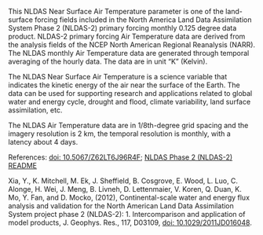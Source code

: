 This NLDAS Near Surface Air Temperature parameter is one of the land-surface forcing fields included in the North America Land Data Assimilation System Phase 2 (NLDAS-2) primary forcing monthly 0.125 degree data product.  NLDAS-2 primary forcing Air Temperature data are derived from the analysis fields of the NCEP North American Regional Reanalysis (NARR). The NLDAS monthly Air Temperature data are generated through temporal averaging of the hourly data. The data are in unit “K” (Kelvin).

The NLDAS Near Surface Air Temperature is a science variable that indicates the kinetic energy of the air near the surface of the Earth. The data can be used for supporting research and applications related to global water and energy cycle, drought and flood, climate variability, land surface assimilation, etc.

The NLDAS Air Temperature data are in 1/8th-degree grid spacing and the imagery resolution is 2 km, the temporal resolution is monthly, with a latency about 4 days.

References: [doi: 10.5067/Z62LT6J96R4F](https://disc.gsfc.nasa.gov/datacollection/NLDAS_FORA0125_M_002.html);
[NLDAS Phase 2 (NLDAS-2) README](https://hydro1.gesdisc.eosdis.nasa.gov/data/NLDAS/README.NLDAS2.pdf)

Xia, Y., K. Mitchell, M. Ek, J. Sheffield, B. Cosgrove, E. Wood, L. Luo, C. Alonge, H. Wei, J. Meng, B. Livneh, D. Lettenmaier, V. Koren, Q. Duan, K. Mo, Y. Fan, and D. Mocko, (2012), Continental-scale water and energy flux analysis and validation for the North American Land Data Assimilation System project phase 2 (NLDAS-2): 1. Intercomparison and application of model products, J. Geophys. Res., 117, D03109, [doi: 10.1029/2011JD016048](https://doi.org/10.1029/2011JD016048).

